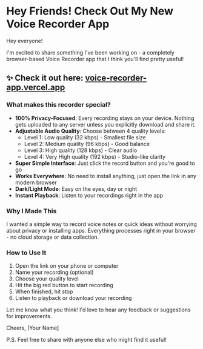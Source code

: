 # Hey Friends! Check Out My New Voice Recorder App

Hey everyone!

I'm excited to share something I've been working on - a completely browser-based Voice Recorder app that I think you'll find pretty useful!

## ✨ Check it out here: [voice-recorder-app.vercel.app](https://voice-recorder-app.vercel.app)

### What makes this recorder special?

- **100% Privacy-Focused**: Every recording stays on your device. Nothing gets uploaded to any server unless you explicitly download and share it.
- **Adjustable Audio Quality**: Choose between 4 quality levels:
  - Level 1: Low quality (32 kbps) - Smallest file size
  - Level 2: Medium quality (96 kbps) - Good balance
  - Level 3: High quality (128 kbps) - Clear audio
  - Level 4: Very High quality (192 kbps) - Studio-like clarity
- **Super Simple Interface**: Just click the record button and you're good to go
- **Works Everywhere**: No need to install anything, just open the link in any modern browser
- **Dark/Light Mode**: Easy on the eyes, day or night
- **Instant Playback**: Listen to your recordings right in the app

### Why I Made This

I wanted a simple way to record voice notes or quick ideas without worrying about privacy or installing apps. Everything processes right in your browser - no cloud storage or data collection.

### How to Use It

1. Open the link on your phone or computer
2. Name your recording (optional)
3. Choose your quality level
4. Hit the big red button to start recording
5. When finished, hit stop
6. Listen to playback or download your recording

Let me know what you think! I'd love to hear any feedback or suggestions for improvements.

Cheers,
[Your Name]

P.S. Feel free to share with anyone else who might find it useful! 